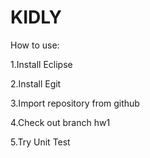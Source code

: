 KIDLY
=====

<HW1> How to use:

1.Install Eclipse

2.Install Egit

3.Import repository from github

4.Check out branch hw1

5.Try Unit Test

